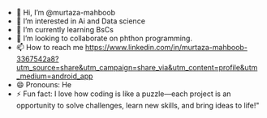 - 👋 Hi, I’m @murtaza-mahboob
- 👀 I’m interested in Ai and Data science 
- 🌱 I’m currently learning BsCs
- 💞️ I’m looking to collaborate on phthon programming.
- 📫 How to reach me https://www.linkedin.com/in/murtaza-mahboob-3367542a8?utm_source=share&utm_campaign=share_via&utm_content=profile&utm_medium=android_app
- 😄 Pronouns: He
- ⚡ Fun fact: I love how coding is like a puzzle—each project is an opportunity to solve challenges, learn new skills, and bring ideas to life!"

<!---
murtaza-mahboob/murtaza-mahboob is a ✨ special ✨ repository because its `README.md` (this file) appears on your GitHub profile.
You can click the Preview link to take a look at your changes.
--->
